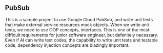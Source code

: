 ## PubSub
This is a sample project to use Google Cloud PubSub, and write unit tests that make external service resources mock objects.
When we write unit tests, we need to use OOP concepts, interfaces.
This is one of the most difficult requirements for junior software engineer, but defenitely necessary.
Even if AI can write test codes, the capability to write unit tests and testable code, dependency injection concepts are blazingly important.

